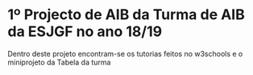 # 1º Projecto de AIB da Turma de AIB da ESJGF no ano 18/19
 Dentro deste projeto encontram-se os tutorias feitos no w3schools e o miniprojeto da Tabela da turma

